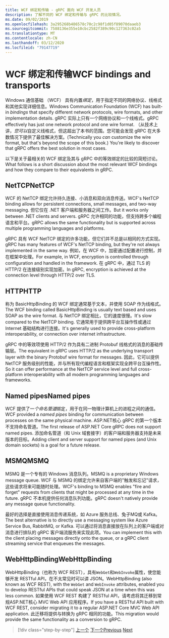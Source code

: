```yaml
---
title: WCF 绑定和传输 - gRPC 面向 WCF 开发人员
description: 了解不同的 WCF 绑定和传输与 gRPC 的比较情况。
ms.date: 09/02/2019
ms.openlocfilehash: 3a295268b486578c70c2c98f1d05f89070daaeb3
ms.sourcegitcommit: 7588136e355e10cbc2582f389c90c127363c02a5
ms.translationtype: MT
ms.contentlocale: zh-CN
ms.lasthandoff: 03/12/2020
ms.locfileid: "79147719"
---
```

# <a name="wcf-bindings-and-transports"></a><span data-ttu-id="29ba5-103">WCF 绑定和传输</span><span class="sxs-lookup"><span data-stu-id="29ba5-103">WCF bindings and transports</span></span>

<span data-ttu-id="29ba5-104">Windows 通信基础 （WCF） 具有内置*绑定*，用于指定不同的网络协议、线格式和其他实现详细信息。</span><span class="sxs-lookup"><span data-stu-id="29ba5-104">Windows Communication Foundation (WCF) has built-in *bindings* that specify different network protocols, wire formats, and other implementation details.</span></span> <span data-ttu-id="29ba5-105">gRPC 实际上只有一个网络协议和一个线格式。</span><span class="sxs-lookup"><span data-stu-id="29ba5-105">gRPC effectively has just one network protocol and one wire format.</span></span> <span data-ttu-id="29ba5-106">（从技术上讲，*您可以*自定义线格式，但这超出了本书的范围。您可能会发现 gRPC 在大多数情况下提供了最佳解决方案。</span><span class="sxs-lookup"><span data-stu-id="29ba5-106">(Technically you *can* customize the wire format, but that's beyond the scope of this book.) You're likely to discover that gRPC offers the best solution in most cases.</span></span>

<span data-ttu-id="29ba5-107">以下是关于最相关的 WCF 绑定及其与 gRPC 中的等效绑定的比较的简短讨论。</span><span class="sxs-lookup"><span data-stu-id="29ba5-107">What follows is a short discussion about the most relevant WCF bindings and how they compare to their equivalents in gRPC.</span></span>

## <a name="nettcp"></a><span data-ttu-id="29ba5-108">NetTCP</span><span class="sxs-lookup"><span data-stu-id="29ba5-108">NetTCP</span></span>

<span data-ttu-id="29ba5-109">WCF 的 NetTCP 绑定允许持久连接、小消息和双向消息传送。</span><span class="sxs-lookup"><span data-stu-id="29ba5-109">WCF's NetTCP binding allows for persistent connections, small messages, and two-way messaging.</span></span> <span data-ttu-id="29ba5-110">但它仅在 .NET 客户端和服务器之间工作。</span><span class="sxs-lookup"><span data-stu-id="29ba5-110">But it works only between .NET clients and servers.</span></span> <span data-ttu-id="29ba5-111">gRPC 允许相同的功能，但支持跨多个编程语言和平台。</span><span class="sxs-lookup"><span data-stu-id="29ba5-111">gRPC allows the same functionality but is supported across multiple programming languages and platforms.</span></span>

<span data-ttu-id="29ba5-112">gRPC 具有 WCF NetTCP 绑定的许多功能，但它们并不总是以相同的方式实现。</span><span class="sxs-lookup"><span data-stu-id="29ba5-112">gRPC has many features of WCF's NetTCP binding, but they're not always implemented in the same way.</span></span> <span data-ttu-id="29ba5-113">例如，在 WCF 中，加密通过配置进行控制，并在框架中处理。</span><span class="sxs-lookup"><span data-stu-id="29ba5-113">For example, in WCF, encryption is controlled through configuration and handled in the framework.</span></span> <span data-ttu-id="29ba5-114">在 gRPC 中，通过 TLS 的 HTTP/2 在连接级别实现加密。</span><span class="sxs-lookup"><span data-stu-id="29ba5-114">In gRPC, encryption is achieved at the connection level through HTTP/2 over TLS.</span></span>

## <a name="http"></a><span data-ttu-id="29ba5-115">HTTP</span><span class="sxs-lookup"><span data-stu-id="29ba5-115">HTTP</span></span>

<span data-ttu-id="29ba5-116">称为 BasicHttpBinding 的 WCF 绑定通常基于文本，并使用 SOAP 作为线格式。</span><span class="sxs-lookup"><span data-stu-id="29ba5-116">The WCF binding called BasicHttpBinding is usually text based and uses SOAP as the wire format.</span></span> <span data-ttu-id="29ba5-117">与 NetTCP 绑定相比，它的速度很慢。</span><span class="sxs-lookup"><span data-stu-id="29ba5-117">It's slow compared to the NetTCP binding.</span></span> <span data-ttu-id="29ba5-118">它通常用于提供跨平台互操作性或通过 Internet 基础结构进行连接。</span><span class="sxs-lookup"><span data-stu-id="29ba5-118">It's generally used to provide cross-platform interoperability, or connection over internet infrastructure.</span></span>

<span data-ttu-id="29ba5-119">gRPC 中的等效项使用 HTTP/2 作为具有二进制 Protobuf 线格式的消息的基础传输层。</span><span class="sxs-lookup"><span data-stu-id="29ba5-119">The equivalent in gRPC uses HTTP/2 as the underlying transport layer with the binary Protobuf wire format for messages.</span></span> <span data-ttu-id="29ba5-120">因此，它可以提供 NetTCP 服务级别的性能，并与所有现代编程语言和框架实现全跨平台互操作性。</span><span class="sxs-lookup"><span data-stu-id="29ba5-120">So it can offer performance at the NetTCP service level and full cross-platform interoperability with all modern programming languages and frameworks.</span></span>

## <a name="named-pipes"></a><span data-ttu-id="29ba5-121">Named pipes</span><span class="sxs-lookup"><span data-stu-id="29ba5-121">Named pipes</span></span>

<span data-ttu-id="29ba5-122">WCF 提供了一*个命名管道*绑定，用于在同一物理计算机上的进程之间的通信。</span><span class="sxs-lookup"><span data-stu-id="29ba5-122">WCF provided a *named pipes* binding for communication between processes on the same physical machine.</span></span> <span data-ttu-id="29ba5-123">ASP.NET核心 gRPC 的第一个版本不支持命名管道。</span><span class="sxs-lookup"><span data-stu-id="29ba5-123">The first release of ASP.NET Core gRPC does not support named pipes.</span></span> <span data-ttu-id="29ba5-124">添加命名管道（和 Unix 域套接字）的客户端和服务器支持是未来版本的目标。</span><span class="sxs-lookup"><span data-stu-id="29ba5-124">Adding client and server support for named pipes (and Unix domain sockets) is a goal for a future release.</span></span>

## <a name="msmq"></a><span data-ttu-id="29ba5-125">MSMQ</span><span class="sxs-lookup"><span data-stu-id="29ba5-125">MSMQ</span></span>

<span data-ttu-id="29ba5-126">MSMQ 是一个专有的 Windows 消息队列。</span><span class="sxs-lookup"><span data-stu-id="29ba5-126">MSMQ is a proprietary Windows message queue.</span></span> <span data-ttu-id="29ba5-127">WCF 与 MSMQ 的绑定允许来自客户端的"触发和忘记"请求，这些请求将来可能随时处理。</span><span class="sxs-lookup"><span data-stu-id="29ba5-127">WCF's binding to MSMQ enables "fire and forget" requests from clients that might be processed at any time in the future.</span></span> <span data-ttu-id="29ba5-128">gRPC 不本机提供任何消息队列功能。</span><span class="sxs-lookup"><span data-stu-id="29ba5-128">gRPC doesn't natively provide any message queue functionality.</span></span>

<span data-ttu-id="29ba5-129">最好的选择是直接使用消息传递系统，如 Azure 服务总线、兔子MQ或 Kafka。</span><span class="sxs-lookup"><span data-stu-id="29ba5-129">The best alternative is to directly use a messaging system like Azure Service Bus, RabbitMQ, or Kafka.</span></span> <span data-ttu-id="29ba5-130">可以通过将消息直接放在队列上的客户端或对消息进行排队的 gRPC 客户端流服务来实现此项。</span><span class="sxs-lookup"><span data-stu-id="29ba5-130">You can implement this with the client placing messages directly onto the queue, or a gRPC client streaming service that enqueues the messages.</span></span>

## <a name="webhttpbinding"></a><span data-ttu-id="29ba5-131">WebHttpBinding</span><span class="sxs-lookup"><span data-stu-id="29ba5-131">WebHttpBinding</span></span>

<span data-ttu-id="29ba5-132">WebHttpBinding（也称为 WCF REST），具有`WebGet`和`WebInvoke`属性，使您能够开发 RESTful API，在不太常见时可以讲 JSON。</span><span class="sxs-lookup"><span data-stu-id="29ba5-132">WebHttpBinding (also known as WCF REST), with the `WebGet` and `WebInvoke` attributes, enabled you to develop RESTful APIs that could speak JSON at a time when this was less common.</span></span> <span data-ttu-id="29ba5-133">如果使用 WCF REST 构建了 RESTful API，请考虑将其迁移到常规ASP.NET核心 MVC Web API 应用程序。</span><span class="sxs-lookup"><span data-stu-id="29ba5-133">If you have a RESTful API built with WCF REST, consider migrating it to a regular ASP.NET Core MVC Web API application.</span></span> <span data-ttu-id="29ba5-134">此迁移将提供与转换为 gRPC 相同的功能。</span><span class="sxs-lookup"><span data-stu-id="29ba5-134">This migration would provide the same functionality as a conversion to gRPC.</span></span>

>[!div class="step-by-step"]
><span data-ttu-id="29ba5-135">[上一个](wcf-endpoints-grpc-methods.md)
>[下一个](rpc-types.md)</span><span class="sxs-lookup"><span data-stu-id="29ba5-135">[Previous](wcf-endpoints-grpc-methods.md)
[Next](rpc-types.md)</span></span>
